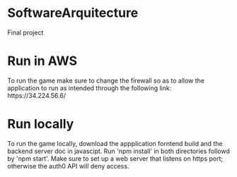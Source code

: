 # SoftwareArquitecture
Final project
<h1>Run in AWS</h1>
  To run the game make sure to change the firewall so as to allow the application to run as intended through the following link: https://34.224.56.6/<br>
  
<h1>Run locally</h1>
  To run the game locally, download the appplication forntend build and the backend server doc in javascipt. Run 'npm install' in both directories followd by 'npm start'. 
  Make sure to set up a web server that listens on https port; otherwise the auth0 API will deny access. 


